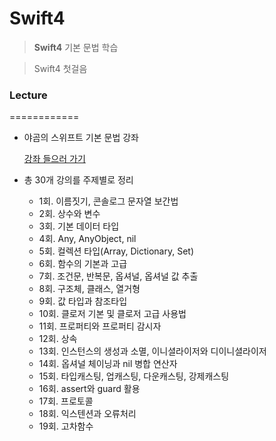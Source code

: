 # Swift4


 > **Swift4** 기본 문법 학습
 
 > Swift4 첫걸음
 
 
 ### Lecture
 ============
 
 * 야곰의 스위프트 기본 문법 강좌
 
   [강좌 들으러 가기](https://www.inflearn.com/course/%EC%8A%A4%EC%9C%84%ED%94%84%ED%8A%B8-%EA%B8%B0%EB%B3%B8-%EB%AC%B8%EB%B2%95/)
   
 
 * 총 30개 강의를 주제별로 정리 
   * 1회. 이름짓기, 콘솔로그 문자열 보간법
   * 2회. 상수와 변수
   * 3회. 기본 데이터 타입
   * 4회. Any, AnyObject, nil
   * 5회. 컬렉션 타입(Array, Dictionary, Set)
   * 6회. 함수의 기본과 고급
   * 7회. 조건문, 반복문, 옵셔널, 옵셔널 값 추출
   * 8회. 구조체, 클래스, 열거형
   * 9회. 값 타입과 참조타입
   * 10회. 클로저 기본 및 클로저 고급 사용법
   * 11회. 프로퍼티와 프로퍼티 감시자
   * 12회. 상속
   * 13회. 인스턴스의 생성과 소멸, 이니셜라이저와 디이니셜라이저
   * 14회. 옵셔널 체이닝과 nil 병합 연산자
   * 15회. 타입캐스팅, 업캐스팅, 다운캐스팅, 강제캐스팅
   * 16회. assert와 guard 활용
   * 17회. 프로토콜
   * 18회. 익스텐션과 오류처리
   * 19회. 고차함수
